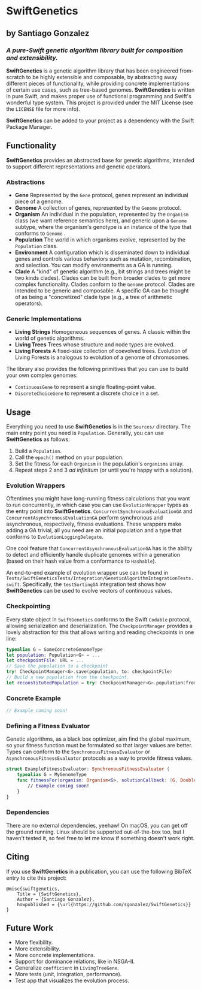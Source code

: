 # SwiftGenetics
## by Santiago Gonzalez
### ***A pure-Swift genetic algorithm library built for composition and extensibility.***

**SwiftGenetics** is a genetic algorithm library that has been engineered from-scratch to be highly extensible and composable, by abstracting away different pieces of functionality, while providing concrete implementations of certain use cases, such as tree-based genomes. **SwiftGenetics** is written in pure Swift, and makes proper use of functional programming and Swift's wonderful type system. This project is provided under the MIT License (see the `LICENSE` file for more info).

**SwiftGenetics** can be added to your project as a dependency with the Swift Package Manager.

## Functionality

**SwiftGenetics** provides an abstracted base for genetic algorithms, intended to support different representations and genetic operators.

### Abstractions

* **Gene** Represented by the `Gene` protocol, genes represent an individual piece of a genome.
* **Genome** A collection of genes, represented by the `Genome` protocol.
* **Organism** An individual in the population, represented by the `Organism` class (we want reference semantics here), and generic upon a `Genome` subtype, where the organism's genotype is an instance of the type that conforms to `Genome` .
* **Population** The world in which organisms evolve, represented by the `Population` class.
* **Environment** A configuration which is disseminated down to individual genes and controls various behaviors such as mutation, recombination, and selection. You can modify environments as a GA is running.
* **Clade** A "kind" of genetic algorithm (e.g., bit strings and trees might be two kinds clades). Clades can be built from broader clades to get more complex functionality. Clades conform to the `Genome` protocol. Clades are intended to be generic and composable. A specific GA can be thought of as being a "concretized" clade type (e.g., a tree of arithmetic operators).

### Generic Implementations

* **Living Strings** Homogeneous sequences of genes. A classic within the world of genetic algorithms.
* **Living Trees** Trees whose structure and node types are evolved.
* **Living Forests** A fixed-size collection of coevolved trees. Evolution of Living Forests is analogous to evolution of a genome of chromosomes.

The library also provides the following primitives that you can use to build your own complex genomes:

* `ContinuousGene` to represent a single floating-point value.
* `DiscreteChoiceGene` to represent a discrete choice in a set.


## Usage

Everything you need to use **SwiftGenetics** is in the `Sources/` directory. The main entry point you need is `Population`. Generally, you can use **SwiftGenetics** as follows:

1. Build a `Population`.
2. Call the `epoch()` method on your population.
3. Set the fitness for each `Organism` in the population's `organisms` array.
4. Repeat steps 2 and 3 *ad infinitum* (or until you're happy with a solution).

### Evolution Wrappers

Oftentimes you might have long-running fitness calculations that you want to run concurrently, in which case you can use `EvolutionWrapper` types as the entry point into **SwiftGenetics**. `ConcurrentSynchronousEvaluationGA` and `ConcurrentAsynchronousEvaluationGA` perform synchronous and asynchronous, respectively, fitness evaluations. These wrappers make adding a GA trivial, all you need are an initial population and a type that conforms to `EvolutionLoggingDelegate`.

One cool feature that `ConcurrentAsynchronousEvaluationGA` has is the ability to detect and efficiently handle duplicate genomes within a generation (based on their hash value from a conformance to `Hashable`).

An end-to-end example of evolution wrapper use can be found in `Tests/SwiftGeneticsTests/Integration/GeneticAlgorithmIntegrationTests.swift`. Specifically, the `testSortingGA` integration test shows how **SwiftGenetics** can be used to evolve vectors of continuous values.

### Checkpointing

Every state object in `SwiftGenetics` conforms to the Swift `Codable` protocol, allowing serialization and deserialization. The `CheckpointManager` provides a lovely abstraction for this that allows writing and reading checkpoints in one line:

```swift
typealias G = SomeConcreteGenomeType
let population: Population<G> = ...
let checkpointFile: URL = ...
// Save the population to a checkpoint
try! CheckpointManager<G>.save(population, to: checkpointFile)
// Build a new population from the checkpoint.
let reconstitutedPopulation = try! CheckpointManager<G>.population(from: checkpointFile)
```

### Concrete Example

```swift
// Example coming soon!
```

### Defining a Fitness Evaluator

Genetic algorithms, as a black box optimizer, aim find the global maximum, so your fitness function must be formulated so that larger values are better. Types can conform to the `SynchronousFitnessEvaluator` or `AsynchronousFitnessEvaluator` protocols as a way to provide fitness values.

```swift
struct ExampleFitnessEvaluator: SynchronousFitnessEvaluator {
	typealias G = MyGenomeType
	func fitnessFor(organism: Organism<G>, solutionCallback: (G, Double) -> ()) -> Double {
		// Example coming soon!
	}
}
```

### Dependencies

There are no external dependencies, yeehaw! On macOS, you can get off the ground running. Linux should be supported out-of-the-box too, but I haven't tested it, so feel free to let me know if something doesn't work right.

## Citing

If you use **SwiftGenetics** in a publication, you can use the following BibTeX entry to cite this project:

```
@misc{swiftgenetics,
	Title = {SwiftGenetics},
	Author = {Santiago Gonzalez},
	howpublished = {\url{https://github.com/sgonzalez/SwiftGenetics}}
}
```

## Future Work

* More flexibility.
* More extensibility.
* More concrete implementations.
* Support for dominance relations, like in NSGA-II.
* Generalize `coefficient` in `LivingTreeGene`.
* More tests (unit, integration, performance).
* Test app that visualizes the evolution process.
